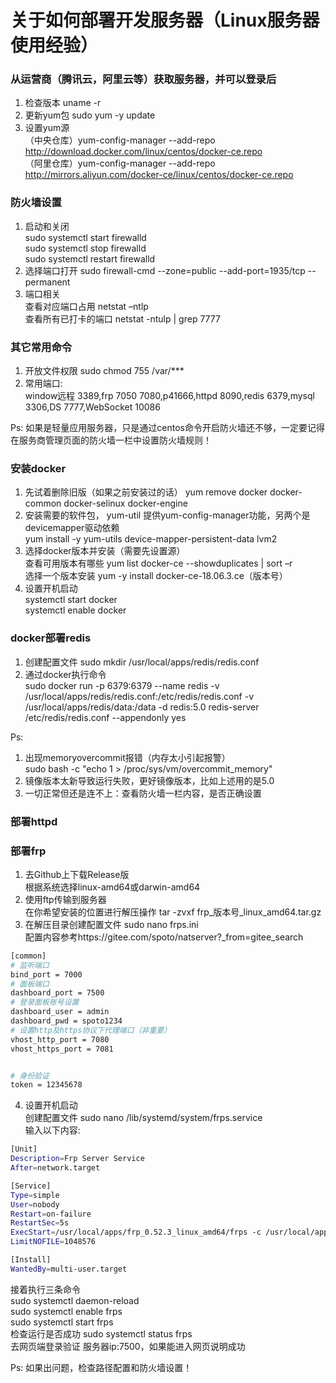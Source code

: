 # 关于如何部署开发服务器（Linux服务器使用经验）

### 从运营商（腾讯云，阿里云等）获取服务器，并可以登录后

1. 检查版本 uname -r  
2. 更新yum包 sudo yum -y update  
3. 设置yum源  
（中央仓库）yum-config-manager --add-repo http://download.docker.com/linux/centos/docker-ce.repo  
（阿里仓库）yum-config-manager --add-repo http://mirrors.aliyun.com/docker-ce/linux/centos/docker-ce.repo  


### 防火墙设置
1. 启动和关闭  
sudo systemctl start firewalld  
sudo systemctl stop firewalld  
sudo systemctl restart firewalld  
2. 选择端口打开 sudo firewall-cmd --zone=public --add-port=1935/tcp --permanent  
3. 端口相关  
查看对应端口占用 netstat –ntlp  
查看所有已打卡的端口 netstat -ntulp | grep 7777  

### 其它常用命令
1. 开放文件权限 sudo chmod 755 /var/***
2. 常用端口:  
window远程 3389,frp 7050 7080,p41666,httpd 8090,redis 6379,mysql 3306,DS 7777,WebSocket 10086  


Ps: 如果是轻量应用服务器，只是通过centos命令开启防火墙还不够，一定要记得在服务商管理页面的防火墙一栏中设置防火墙规则！  


### 安装docker
1. 先试着删除旧版（如果之前安装过的话） yum remove docker docker-common docker-selinux docker-engine  
2. 安装需要的软件包， yum-util 提供yum-config-manager功能，另两个是devicemapper驱动依赖  
yum install -y yum-utils device-mapper-persistent-data lvm2  
3. 选择docker版本并安装（需要先设置源）  
查看可用版本有哪些 yum list docker-ce --showduplicates | sort –r  
选择一个版本安装   yum -y install docker-ce-18.06.3.ce（版本号）  
4. 设置开机启动  
systemctl start docker  
systemctl enable docker  


### docker部署redis
1. 创建配置文件 sudo mkdir /usr/local/apps/redis/redis.conf  
2. 通过docker执行命令  
sudo docker run -p 6379:6379 --name redis -v /usr/local/apps/redis/redis.conf:/etc/redis/redis.conf -v /usr/local/apps/redis/data:/data -d redis:5.0 redis-server /etc/redis/redis.conf --appendonly yes  

Ps:  
1. 出现memoryovercommit报错（内存太小引起报警）  
sudo bash -c "echo 1 > /proc/sys/vm/overcommit_memory"  
2. 镜像版本太新导致运行失败，更好镜像版本，比如上述用的是5.0  
3. 一切正常但还是连不上：查看防火墙一栏内容，是否正确设置  


### 部署httpd



### 部署frp
1. 去Github上下载Release版  
根据系统选择linux-amd64或darwin-amd64  
2. 使用ftp传输到服务器  
在你希望安装的位置进行解压操作 tar -zvxf frp_版本号_linux_amd64.tar.gz  
3. 在解压目录创建配置文件 sudo nano frps.ini  
配置内容参考https://gitee.com/spoto/natserver?_from=gitee_search  

```bash
[common]
# 监听端口
bind_port = 7000
# 面板端口
dashboard_port = 7500
# 登录面板账号设置
dashboard_user = admin
dashboard_pwd = spoto1234
# 设置http及https协议下代理端口（非重要）
vhost_http_port = 7080
vhost_https_port = 7081


# 身份验证
token = 12345678
```


4. 设置开机启动  
创建配置文件 sudo nano /lib/systemd/system/frps.service  
输入以下内容:  

```bash
[Unit]
Description=Frp Server Service
After=network.target

[Service]
Type=simple
User=nobody
Restart=on-failure
RestartSec=5s
ExecStart=/usr/local/apps/frp_0.52.3_linux_amd64/frps -c /usr/local/apps/frp_0.52.3_linux_amd64/frps.ini
LimitNOFILE=1048576

[Install]
WantedBy=multi-user.target
```

接着执行三条命令  
sudo systemctl daemon-reload  
sudo systemctl enable frps  
sudo systemctl start frps  
检查运行是否成功 sudo systemctl status frps  
去网页端登录验证 服务器ip:7500，如果能进入网页说明成功  

Ps: 如果出问题，检查路径配置和防火墙设置！  